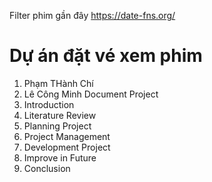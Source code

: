 Filter phim gần đây
https://date-fns.org/

# Dự án đặt vé xem phim 
1. Phạm THành Chí
2. Lê Công Minh
Document Project
1. Introduction
2. Literature Review
3. Planning Project
4. Project Management
5. Development Project
6. Improve in Future
7. Conclusion
